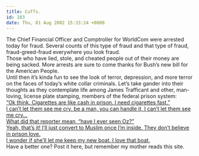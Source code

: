 ```yaml
---
title: Cuffs.
id: 103
date: Thu, 01 Aug 2002 15:33:24 +0000
---
```


The Chief Financial Officer and Comptroller for WorldCom were arrested today for fraud. Several counts of this type of fraud and that type of fraud, fraud-greed-fraud everywhere you look fraud.  
 Those who have lied, stole, and cheated people out of their money are being sacked. More arrests are sure to come thanks for Bush’s new bill for the American People.  
 Until then it’s kinda fun to see the look of terror, depression, and more terror on the faces of today’s white collar criminals. Let’s take gander into their thoughts as they contemplate life among James Trafficant and other, man-loving, license plate stamping, members of the federal prison system:  
[“Ok think. Cigarettes are like cash in prison. I need cigarettes fast.”](http://story.news.yahoo.com/news?tmpl=story2&u=/020801/168/1yjyh.html&e=16&ncid=996)  
[I can’t let them see me cry, be a man, you can handle it, I can’t let them see me cry…](http://story.news.yahoo.com/news?tmpl=story2&u=/020801/170/1ykeo.html&e=2&ncid=996)  
[What did that reporter mean, “have I ever seen Oz?”](http://story.news.yahoo.com/news?tmpl=story2&u=/020801/168/1yk2u.html&e=6&ncid=996)  
[Yeah, that’s it! I’ll just convert to Muslim once I’m inside. They don’t believe in prison love.](
http://story.news.yahoo.com/news?tmpl=story2&u=/020801/170/1yk9l.html&e=8&ncid=996)  
[I wonder if she’ll let me keep my new boat. I love that boat.](
http://story.news.yahoo.com/news?tmpl=story2&u=/020801/161/1yk5a.html&e=3&ncid=996
)  
 Have a better one? Post it here, but remember my mother reads this site.


